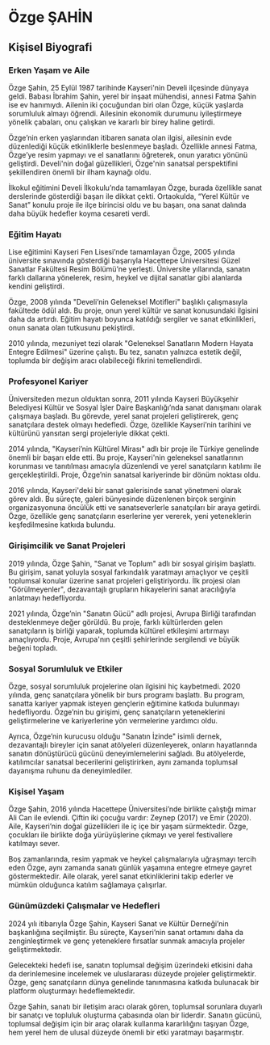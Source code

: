 # Özge ŞAHİN

## Kişisel Biyografi

### Erken Yaşam ve Aile

Özge Şahin, 25 Eylül 1987 tarihinde Kayseri'nin Develi ilçesinde dünyaya geldi. Babası İbrahim Şahin, yerel bir inşaat mühendisi, annesi Fatma Şahin ise ev hanımıydı. Ailenin iki çocuğundan biri olan Özge, küçük yaşlarda sorumluluk almayı öğrendi. Ailesinin ekonomik durumunu iyileştirmeye yönelik çabaları, onu çalışkan ve kararlı bir birey haline getirdi.

Özge’nin erken yaşlarından itibaren sanata olan ilgisi, ailesinin evde düzenlediği küçük etkinliklerle beslenmeye başladı. Özellikle annesi Fatma, Özge’ye resim yapmayı ve el sanatlarını öğreterek, onun yaratıcı yönünü geliştirdi. Develi'nin doğal güzellikleri, Özge'nin sanatsal perspektifini şekillendiren önemli bir ilham kaynağı oldu. 

İlkokul eğitimini Develi İlkokulu’nda tamamlayan Özge, burada özellikle sanat derslerinde gösterdiği başarı ile dikkat çekti. Ortaokulda, “Yerel Kültür ve Sanat” konulu proje ile ilçe birincisi oldu ve bu başarı, ona sanat dalında daha büyük hedefler koyma cesareti verdi.

### Eğitim Hayatı

Lise eğitimini Kayseri Fen Lisesi’nde tamamlayan Özge, 2005 yılında üniversite sınavında gösterdiği başarıyla Hacettepe Üniversitesi Güzel Sanatlar Fakültesi Resim Bölümü’ne yerleşti. Üniversite yıllarında, sanatın farklı dallarına yönelerek, resim, heykel ve dijital sanatlar gibi alanlarda kendini geliştirdi.

Özge, 2008 yılında "Develi’nin Geleneksel Motifleri" başlıklı çalışmasıyla fakültede ödül aldı. Bu proje, onun yerel kültür ve sanat konusundaki ilgisini daha da artırdı. Eğitim hayatı boyunca katıldığı sergiler ve sanat etkinlikleri, onun sanata olan tutkusunu pekiştirdi.

2010 yılında, mezuniyet tezi olarak "Geleneksel Sanatların Modern Hayata Entegre Edilmesi" üzerine çalıştı. Bu tez, sanatın yalnızca estetik değil, toplumda bir değişim aracı olabileceği fikrini temellendirdi.

### Profesyonel Kariyer

Üniversiteden mezun olduktan sonra, 2011 yılında Kayseri Büyükşehir Belediyesi Kültür ve Sosyal İşler Daire Başkanlığı’nda sanat danışmanı olarak çalışmaya başladı. Bu görevde, yerel sanat projeleri geliştirerek, genç sanatçılara destek olmayı hedefledi. Özge, özellikle Kayseri’nin tarihini ve kültürünü yansıtan sergi projeleriyle dikkat çekti.

2014 yılında, "Kayseri’nin Kültürel Mirası" adlı bir proje ile Türkiye genelinde önemli bir başarı elde etti. Bu proje, Kayseri'nin geleneksel sanatlarının korunması ve tanıtılması amacıyla düzenlendi ve yerel sanatçıların katılımı ile gerçekleştirildi. Proje, Özge’nin sanatsal kariyerinde bir dönüm noktası oldu.

2016 yılında, Kayseri'deki bir sanat galerisinde sanat yönetmeni olarak görev aldı. Bu süreçte, galeri bünyesinde düzenlenen birçok serginin organizasyonuna öncülük etti ve sanatseverlerle sanatçıları bir araya getirdi. Özge, özellikle genç sanatçıların eserlerine yer vererek, yeni yeteneklerin keşfedilmesine katkıda bulundu.

### Girişimcilik ve Sanat Projeleri

2019 yılında, Özge Şahin, "Sanat ve Toplum" adlı bir sosyal girişim başlattı. Bu girişim, sanat yoluyla sosyal farkındalık yaratmayı amaçlıyor ve çeşitli toplumsal konular üzerine sanat projeleri geliştiriyordu. İlk projesi olan "Görülmeyenler", dezavantajlı grupların hikayelerini sanat aracılığıyla anlatmayı hedefliyordu.

2021 yılında, Özge’nin "Sanatın Gücü" adlı projesi, Avrupa Birliği tarafından desteklenmeye değer görüldü. Bu proje, farklı kültürlerden gelen sanatçıların iş birliği yaparak, toplumda kültürel etkileşimi artırmayı amaçlıyordu. Proje, Avrupa'nın çeşitli şehirlerinde sergilendi ve büyük beğeni topladı.

### Sosyal Sorumluluk ve Etkiler

Özge, sosyal sorumluluk projelerine olan ilgisini hiç kaybetmedi. 2020 yılında, genç sanatçılara yönelik bir burs programı başlattı. Bu program, sanatta kariyer yapmak isteyen gençlerin eğitimine katkıda bulunmayı hedefliyordu. Özge’nin bu girişimi, genç sanatçıların yeteneklerini geliştirmelerine ve kariyerlerine yön vermelerine yardımcı oldu.

Ayrıca, Özge’nin kurucusu olduğu "Sanatın İzinde" isimli dernek, dezavantajlı bireyler için sanat atölyeleri düzenleyerek, onların hayatlarında sanatın dönüştürücü gücünü deneyimlemelerini sağladı. Bu atölyelerde, katılımcılar sanatsal becerilerini geliştirirken, aynı zamanda toplumsal dayanışma ruhunu da deneyimlediler.

### Kişisel Yaşam

Özge Şahin, 2016 yılında Hacettepe Üniversitesi’nde birlikte çalıştığı mimar Ali Can ile evlendi. Çiftin iki çocuğu vardır: Zeynep (2017) ve Emir (2020). Aile, Kayseri’nin doğal güzellikleri ile iç içe bir yaşam sürmektedir. Özge, çocukları ile birlikte doğa yürüyüşlerine çıkmayı ve yerel festivallere katılmayı sever. 

Boş zamanlarında, resim yapmak ve heykel çalışmalarıyla uğraşmayı tercih eden Özge, aynı zamanda sanatı günlük yaşamına entegre etmeye gayret göstermektedir. Aile olarak, yerel sanat etkinliklerini takip ederler ve mümkün olduğunca katılım sağlamaya çalışırlar.

### Günümüzdeki Çalışmalar ve Hedefleri

2024 yılı itibarıyla Özge Şahin, Kayseri Sanat ve Kültür Derneği’nin başkanlığına seçilmiştir. Bu süreçte, Kayseri’nin sanat ortamını daha da zenginleştirmek ve genç yeteneklere fırsatlar sunmak amacıyla projeler geliştirmektedir.

Gelecekteki hedefi ise, sanatın toplumsal değişim üzerindeki etkisini daha da derinlemesine incelemek ve uluslararası düzeyde projeler geliştirmektir. Özge, genç sanatçıların dünya genelinde tanınmasına katkıda bulunacak bir platform oluşturmayı hedeflemektedir. 

Özge Şahin, sanatı bir iletişim aracı olarak gören, toplumsal sorunlara duyarlı bir sanatçı ve topluluk oluşturma çabasında olan bir liderdir. Sanatın gücünü, toplumsal değişim için bir araç olarak kullanma kararlılığını taşıyan Özge, hem yerel hem de ulusal düzeyde önemli bir etki yaratmayı başarmıştır.